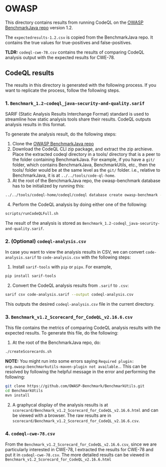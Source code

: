 # OWASP

This directory contains results from running CodeQL on the [OWASP BenchmarkJava repo](https://github.com/OWASP-Benchmark/BenchmarkJava) version 1.2.

The `expectedresults-1.2.csv` is copied from the BenchmarkJava repo. It contains the true values for true-positives and false-positives.

__TLDR:__ `codeql-cwe-78.csv` contains the results of comparing CodeQL analysis output with the expected results for CWE-78.

## CodeQL results

The results in this directory is generated with the following process. If you want to replicate the process, follow the following steps.

### 1. `Benchmark_1.2-codeql_java-security-and-quality.sarif`

SARIF (Static Analysis Results Interchange Format) standard is used to streamline how static analysis tools share their results. CodeQL outputs analysis results in this format.

To generate the analysis result, do the following steps:

1. Clone the [OWASP BenchmarkJava repo](https://github.com/OWASP-Benchmark/BenchmarkJava)
2. Download the CodeQL CLI zip package, and extract the zip archieve. Place the extracted codeql directory in a tools/ directory that is a peer to the folder containing BenchmarkJava. For example, if you have a `git/` folder, which contains BenchmarkJava, BenchmarkUtils, etc., then the tools/ folder would be at the same level as the `git/` folder.  i.e., relative to BenchmarkJava, it is at `../../tools/code-ql-home`.
3. At the root of the BenchmarkJava repo, the owasp-benchmark database has to be initialized by running this:

```bash
../../tools/codeql-home/codeql/codeql database create owasp-benchmark --language=java
```

4. Perform the CodeQL analysis by doing either one of the following:

```bash
scripts/runCodeQLFull.sh
```

The result of the analysis is stored as `Benchmark_1.2-codeql_java-security-and-quality.sarif`.


### 2. (Optional) `codeql-analysis.csv`

In case you want to view the analysis results in CSV, we can convert `code-analysis.sarif` to `code-analysis.csv` with the following steps:

1. Install `sarif-tools` with `pip` or `pipx`. For example,

```bash
pip install sarif-tools
```

2. Convert the CodeQL analysis results from `.sarif` to `.csv`:

```bash
sarif csv code-analysis.sarif --output codeql-analysis.csv
```

This outputs the desired `codeql-analysis.csv` file in the current directory.


### 3. `Benchmark_v1.2_Scorecard_for_CodeQL_v2.16.6.csv`

This file contains the metrics of comparing CodeQL analysis results with the expected results. To generate this file, do the following:

1. At the root of the BenchmarkJava repo, do:

```bash
./createScorecards.sh
```

__NOTE:__ You might run into some errors saying `Required plugin: org.owasp:benchmarkutils-maven-plugin not available.`. This can be resolved by following the helpful message in the error and performing the following:

```bash
git clone https://github.com/OWASP-Benchmark/BenchmarkUtils.git
cd BenchmarkUtils
mvn install
```

2. A graphycal display of the analysis results is at `scorecard/Benchmark_v1.2_Scorecard_for_CodeQL_v2.16.6.html` and can be viewed with a browser. The raw results are in `scorecard/Benchmark_v1.2_Scorecard_for_CodeQL_v2.16.6.csv`.


### 4. `codeql-cwe-78.csv`

From the `Benchmark_v1.2_Scorecard_for_CodeQL_v2.16.6.csv`, since we are particularly interested in CWE-78, I extracted the results for CWE-78 and put it in `codeql-cwe-78.csv`. The more detailed results can be viewed in `Benchmark_v1.2_Scorecard_for_CodeQL_v2.16.6.html`